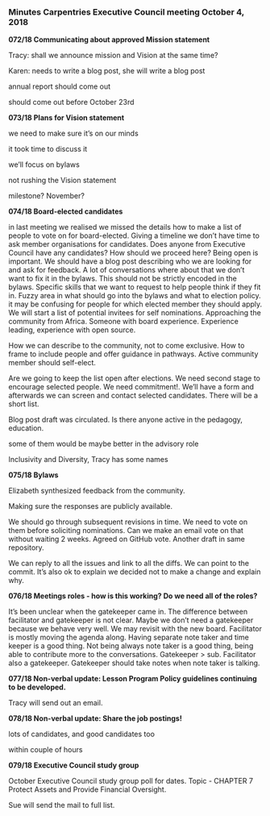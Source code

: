 ### Minutes Carpentries Executive Council meeting October 4, 2018

**072/18 Communicating about approved Mission statement**

Tracy: shall we announce mission and Vision at the same time?

Karen: needs to write a blog post, she will write a blog post

annual report should come out

should come out before October 23rd

**073/18 Plans for Vision statement**

we need to make sure it’s on our minds

it took time to discuss it

we’ll focus on bylaws

not rushing the Vision statement

milestone? November?

**074/18 Board-elected candidates**

in last meeting we realised we missed the details how to make a list of people to vote on for board-elected. Giving a timeline we don’t have time to ask member organisations for candidates. Does anyone from Executive Council  have any candidates? How should we proceed here? Being open is important. We should have a blog post describing who we are looking for and ask for feedback. A lot of conversations where about that we don’t want to fix it in the bylaws. This should not be strictly encoded in the bylaws. Specific skills that we want to request to help people think if they fit in. Fuzzy area in what should go into the bylaws and what to election policy. it may be confusing for people for which elected member they should apply. We will start a list of potential invitees for self nominations. Approaching the community from Africa. Someone with board experience. Experience leading, experience with open source.

How we can describe to the community, not to come exclusive. How to frame to include people and offer guidance in pathways. Active community member should self-elect.

Are we going to keep the list open after elections. We need second stage to encourage selected people. We need commitment!. We’ll have a form and afterwards we can screen and contact selected candidates. There will be a short list.

Blog post draft was circulated.
Is there anyone active in the pedagogy, education.

some of them would be maybe better in the advisory role

Inclusivity and Diversity, Tracy has some names

**075/18 Bylaws**

Elizabeth synthesized feedback from the community.

Making sure the responses are publicly available.

We should go through subsequent revisions in time. We need to vote on them before soliciting nominations. Can we make an email vote on that without waiting 2 weeks. Agreed on GitHub vote. Another draft in same repository.

We can reply to all the issues and link to all the diffs. We can point to the commit. It’s also ok to explain we decided not to make a change and explain why.

**076/18 Meetings roles - how is this working? Do we need all of the roles?**

It’s been unclear when the gatekeeper came in. The difference between facilitator and gatekeeper is not clear. Maybe we don’t need a gatekeeper because we behave very well. We may revisit with the new board. Facilitator is mostly moving the agenda along. Having separate note taker and time keeper is a good thing. Not being always note taker is a good thing, being able to contribute more to the conversations. Gatekeeper > sub. Facilitator also a gatekeeper. Gatekeeper should take notes when note taker is talking.

**077/18 Non-verbal update: Lesson Program Policy guidelines continuing to be developed.**

Tracy will send out an email.

**078/18  Non-verbal update: Share the job postings!**

lots of candidates, and good candidates too

within couple of hours

**079/18 Executive Council  study group**

October Executive Council study group poll for dates. Topic - CHAPTER 7 Protect Assets and Provide Financial Oversight.

Sue will send the mail to full list.
